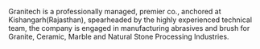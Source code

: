 Granitech is a professionally managed, premier co., anchored at Kishangarh(Rajasthan), spearheaded by the highly experienced technical team, the company is engaged in manufacturing abrasives and brush for Granite, Ceramic, Marble and Natural Stone Processing Industries.
